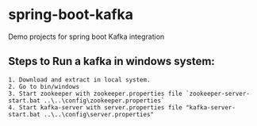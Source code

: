 # spring-boot-kafka
Demo projects for spring boot Kafka integration

## Steps to Run a kafka in windows system:
    1. Download and extract in local system.
    2. Go to bin/windows
    3. Start zookeeper with zookeeper.properties file `zookeeper-server-start.bat ..\..\config\zookeeper.properties`
    4. Start kafka-server with server.properties file "kafka-server-start.bat ..\..\config\server.properties"
    